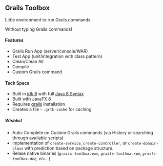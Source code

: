 ## Grails Toolbox

Little environment to run Grails commands.

Without typing Grails commands!

#### Features
* Grails Run App (server/console/WAR)
* Test App (unit/integration with class pattern)
* Clean/Clean All
* Compile
* Custom Grails command

#### Tech Specs
* Built in [jdk 8](http://www.oracle.com/technetwork/java/javase/downloads/jdk8-downloads-2133151.html) with full [Java 8 Syntax](http://www.oracle.com/technetwork/java/javase/8-whats-new-2157071.html)
* Built with [JavaFX 8](http://www.oracle.com/technetwork/java/javase/overview/javafx-overview-2158620.html)
* Requires [grails](https://grails.org/) installation
* Creates a file - `.grtb-cache` for caching

##### Wishlist
* Auto-Complete on Custom Grails commands (via History or searching through available scripts)
* Implementation of `create-service`, `create-controller`, or `create-domain-class` with prediction based on package structure.
* Relase native binaries (_`grails-toolbox.exe`, `grails-toolbox.rpm`, `grails-toolbox.deb`, etc..._)
